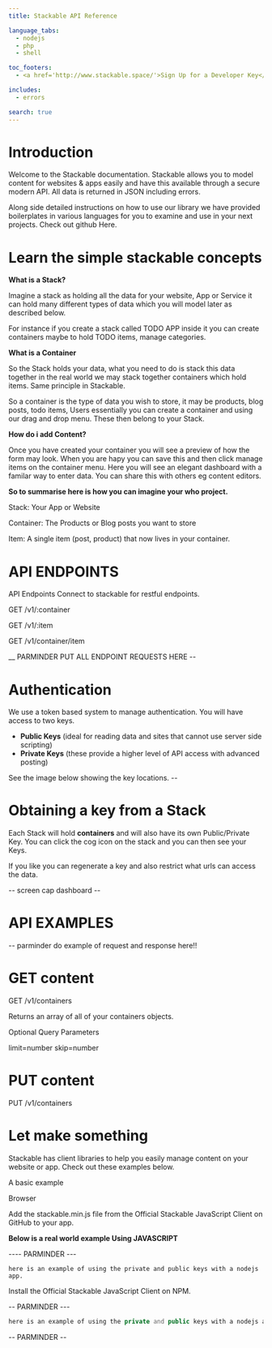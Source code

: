 ```yaml
---
title: Stackable API Reference

language_tabs:
  - nodejs
  - php
  - shell

toc_footers:
  - <a href='http://www.stackable.space/'>Sign Up for a Developer Key</a>

includes:
  - errors

search: true
---
```


# Introduction

Welcome to the Stackable documentation. Stackable allows you to model content for websites & apps easily and have this available through a secure modern API. All data is returned in JSON including errors.

Along side detailed instructions on how to use our library we have provided boilerplates in various languages for you to examine and use in your next projects. Check out github Here.


# Learn the simple stackable concepts

**What is a Stack?**

Imagine a stack as holding all the data for  your website, App or Service it can hold many different types of data which you will model later as described below.

For instance if you create a stack called TODO APP inside it you can create containers maybe to hold TODO items, manage categories.

**What is a Container**

So the Stack holds your data, what you need to do is stack this data together in the real world we may stack together containers which hold items. Same principle in Stackable.

So a container is the type of data you wish to store, it may be products, blog posts, todo items, Users essentially you can create a container and using our drag and drop menu. These then belong to your Stack.

**How do i add Content?**

Once you have created your container you will see a preview of how the form may look. When you are hapy you can save this and then click manage items on the container menu. Here you will see an elegant dashboard with a familar way to enter data. You can share this with others eg content editors.


**So to summarise here is how you can imagine your who project.**

Stack: Your App or Website

Container: The Products or Blog posts you want to store

Item: A single item (post, product) that now lives in your container.

# API ENDPOINTS

API Endpoints
Connect to stackable for restful endpoints.


GET /v1/:container

GET /v1/:item

GET /v1/container/item

__ PARMINDER PUT ALL ENDPOINT REQUESTS HERE --

# Authentication

We use a token based system to manage authentication. You will have access to two keys.

- **Public Keys** (ideal for reading data and sites that cannot use server side scripting)
- **Private Keys** (these provide a higher level of API access with advanced posting)

See the image below showing the key locations. --

# Obtaining a key from a Stack

Each Stack will hold **containers** and will also have its own Public/Private Key. You can click the cog icon on the stack and you can then see your Keys.

If you like you can regenerate a key and also restrict what urls can access the data.

-- screen cap dashboard --

# API EXAMPLES

-- parminder do example of request and response here!!

# GET content

GET /v1/containers

Returns an array of all of your containers objects.

Optional Query Parameters

limit=number
skip=number

# PUT content

PUT /v1/containers


# Let make something

Stackable has client libraries to help you easily manage content on your website or app. Check out these examples below.

A basic example

Browser

Add the stackable.min.js file from the Official Stackable JavaScript Client on GitHub to your app.

**Below is a real world example Using JAVASCRIPT**

---- PARMINDER ---

```nodejs
here is an example of using the private and public keys with a nodejs app.
```

Install the Official Stackable JavaScript Client on NPM.

-- PARMINDER ---

```php
here is an example of using the private and public keys with a nodejs app.
```

-- PARMINDER --

